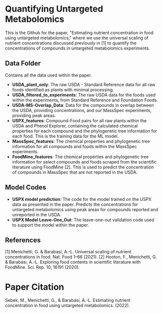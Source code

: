 # Quantifying Untargeted Metabolomics

This is the Github for the paper, "Estimating nutrient concentration in food using untargeted metabolomics," where we use the universal scaling of nutrient concentrations discussed previously in [1] to quantify the concentrations of compounds in untargeted metabolomics experiments. 

## Data Folder

Contains all the data used within the paper. 

- **USDA_plant_only**: The raw USDA - Standard Reference data for all raw foods identified as plants with minimal processing.
- **USDA_filtered_to_experiments**: The raw USDA data for the foods used within the experiments, from Standard Reference and Foundation Foods.
- **USDA-MS-Overlap_Data**: Data for the compounds in overlap between the USDA, providing concentrations, and our MassSpec experiments, providing peak areas. 
- **USPX_features**: Compound-Food pairs for all raw plants within the USDA and Phenol Explorer, containing the calculated chemical properties for each compound and the phylogenetic tree information for each food. This is the training data for the ML model.
-  **MassSpec_features**: The chemical properties and phylogenetic tree information for all compounds and foods within the MassSpec experiments.
-  **FoodMine_features**: The chemical properties and phylogenetic tree information for select compounds and foods scraped from the scientific literature using FoodMine [2]. This is used to predict the concentration of compounds in MassSpec that are not reported in the USDA.

## Model Codes

- **USPX model prediction**: The code for the model trained on the USPX data as presented in the paper. Predicts the concentrations for untargeted metabolomics using peak areas for compounds reported and unreported in the USDA.  
- **USPX Model Leave-One_Out**: The leave-one-out validation code used to support the model within the paper.

## References
[1] Menichetti, G. & Barabasi, A.-L. Universal scaling of nutrient concentrations in food. Nat. Food 1–66 (2021).
[2] Hooton, F., Menichetti, G. & Barabási, A.-L. Exploring food contents in scientific literature with FoodMine. Sci. Rep. 10, 16191 (2020).

# Paper Citation

Sebek, M., Menichetti, G., & Barabási, A.-L. Estimating nutrient concentration in food using untargeted metabolomics. (2022).
